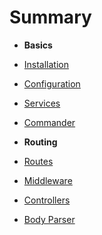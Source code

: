 # Summary

* **Basics**

* [Installation](README.md)

* [Configuration](config.md)
* [Services](services.md)
* [Commander](commander.md)



* **Routing**

* [Routes](routing.md)

* [Middleware](middleware.md)
* [Controllers](controller.md)
* [Body Parser](body-parser.md)



